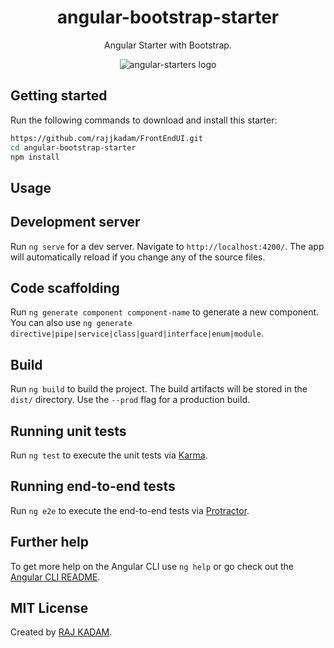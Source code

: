<div align="center">
  <h1>angular-bootstrap-starter</h1>
  <p>Angular Starter with Bootstrap.</p>
  <img src="https://github.com/angular-starters.png" title="angular-starters" alt="angular-starters logo">
</div>

## Getting started

Run the following commands to download and install this starter:

```bash
https://github.com/rajjkadam/FrontEndUI.git
cd angular-bootstrap-starter
npm install
```

## Usage

## Development server

Run `ng serve` for a dev server. Navigate to `http://localhost:4200/`. The app will automatically reload if you change any of the source files.

## Code scaffolding

Run `ng generate component component-name` to generate a new component. You can also use `ng generate directive|pipe|service|class|guard|interface|enum|module`.

## Build

Run `ng build` to build the project. The build artifacts will be stored in the `dist/` directory. Use the `--prod` flag for a production build.

## Running unit tests

Run `ng test` to execute the unit tests via [Karma](https://karma-runner.github.io).

## Running end-to-end tests

Run `ng e2e` to execute the end-to-end tests via [Protractor](http://www.protractortest.org/).

## Further help

To get more help on the Angular CLI use `ng help` or go check out the [Angular CLI README](https://github.com/angular/angular-cli/blob/master/README.md).

## MIT License

Created by [RAJ KADAM](https://github.com/beeman).

